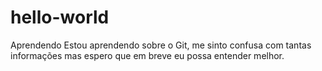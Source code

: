 # hello-world
Aprendendo
Estou aprendendo sobre o Git, me sinto confusa com tantas informações mas espero que em breve eu possa entender melhor. 
